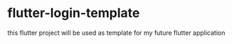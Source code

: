 # flutter-login-template
this flutter project will be used as template for my future flutter application
